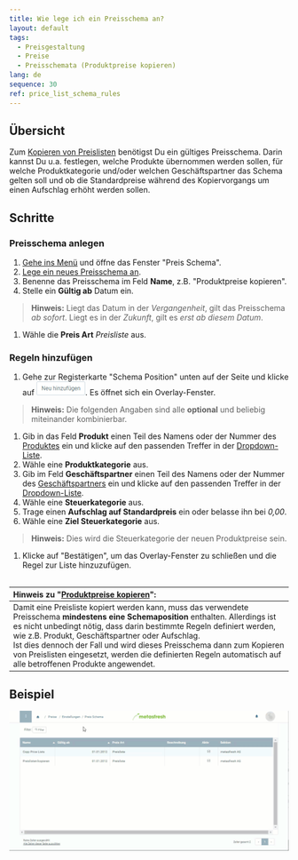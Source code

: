 ```yaml
---
title: Wie lege ich ein Preisschema an?
layout: default
tags:
  - Preisgestaltung
  - Preise
  - Preisschemata (Produktpreise kopieren)
lang: de
sequence: 30
ref: price_list_schema_rules
---
```


## Übersicht
Zum [Kopieren von Preislisten](Preise_von_Preislistenversion_kopieren) benötigst Du ein gültiges Preisschema. Darin kannst Du u.a. festlegen, welche Produkte übernommen werden sollen, für welche Produktkategorie und/oder welchen Geschäftspartner das Schema gelten soll und ob die Standardpreise während des Kopiervorgangs um einen Aufschlag erhöht werden sollen.

## Schritte

### Preisschema anlegen
1. [Gehe ins Menü](Menu) und öffne das Fenster "Preis Schema".
1. [Lege ein neues Preisschema an](Neuer_Datensatz_Fenster_Webui).
1. Benenne das Preisschema im Feld **Name**, z.B. "Produktpreise kopieren".
1. Stelle ein **Gültig ab** Datum ein.
 >**Hinweis:** Liegt das Datum in der *Vergangenheit*, gilt das Preisschema *ab sofort*. Liegt es in der *Zukunft*, gilt es *erst ab diesem Datum*.

1. Wähle die **Preis Art** *Preisliste* aus.

### Regeln hinzufügen
1. Gehe zur Registerkarte "Schema Position" unten auf der Seite und klicke auf !["Neu hinzufügen"](assets/Neu_hinzufuegen_Button.png). Es öffnet sich ein Overlay-Fenster.
 >**Hinweis:** Die folgenden Angaben sind alle **optional** und beliebig miteinander kombinierbar.

1. Gib in das Feld **Produkt** einen Teil des Namens oder der Nummer des [Produktes](NeuesProdukt) ein und klicke auf den passenden Treffer in der [Dropdown-Liste](Keyboard_Shortcuts_Liste).
1. Wähle eine **Produktkategorie** aus.
1. Gib im Feld **Geschäftspartner** einen Teil des Namens oder der Nummer des [Geschäftspartners](Neuer_Geschaeftspartner) ein und klicke auf den passenden Treffer in der [Dropdown-Liste](Keyboard_Shortcuts_Liste).
1. Wähle eine **Steuerkategorie** aus.
1. Trage einen **Aufschlag auf Standardpreis** ein oder belasse ihn bei *0,00*.
1. Wähle eine **Ziel Steuerkategorie** aus.
 >**Hinweis:** Dies wird die Steuerkategorie der neuen Produktpreise sein.

1. Klicke auf "Bestätigen", um das Overlay-Fenster zu schließen und die Regel zur Liste hinzuzufügen.
<br><br>

| Hinweis zu "[Produktpreise kopieren](Preise_von_Preislistenversion_kopieren)": |
| :--- |
| Damit eine Preisliste kopiert werden kann, muss das verwendete Preisschema **mindestens eine Schemaposition** enthalten. Allerdings ist es nicht unbedingt nötig, dass darin bestimmte Regeln definiert werden, wie z.B. Produkt, Geschäftspartner oder Aufschlag.<br> Ist dies dennoch der Fall und wird dieses Preisschema dann zum Kopieren von Preislisten eingesetzt, werden die definierten Regeln automatisch auf alle betroffenen Produkte angewendet.|

## Beispiel
![](assets/Preisschema_Regeln.gif)
